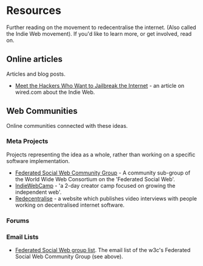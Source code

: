 # Resources

Further reading on the movement to redecentralise the internet. (Also called the Indie Web movement). If you'd like to learn more, or get involved, read on.

## Online articles

Articles and blog posts.

* [Meet the Hackers Who Want to Jailbreak the Internet](http://www.wired.com/wiredenterprise/2013/08/indie-web/) - an article on wired.com about the Indie Web.

## Web Communities

Online communities connected with these ideas.

### Meta Projects

Projects representing the idea as a whole, rather than working on a specific software implementation.

* [Federated Social Web Community Group](http://www.w3.org/community/fedsocweb/) - A community sub-group of the World Wide Web Consortium on the 'Federated Social Web'.
* [IndieWebCamp](http://indiewebcamp.com/) - 'a 2-day creator camp focused on growing the independent web'.
* [Redecentralise](http://redecentralize.org/) - a website which publishes video interviews with people working on decentralised internet software.

### Forums

### Email Lists

* [Federated Social Web group list](http://lists.w3.org/Archives/Public/public-fedsocweb/). The email list of the w3c's Federated Social Web Community Group (see above).
